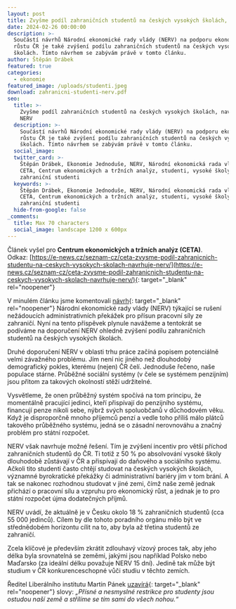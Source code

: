 ```yaml
---
layout: post
title: Zvyšme podíl zahraničních studentů na českých vysokých školách, navrhuje NERV
date: 2024-02-26 00:00:00
description: >-
  Součástí návrhů Národní ekonomické rady vlády (NERV) na podporu ekonomického
  růstu ČR je také zvýšení podílu zahraničních studentů na českých vysokých
  školách. Tímto návrhem se zabývám právě v tomto článku.
author: Štěpán Drábek
featured: true
categories:
  - ekonomie
featured_image: /uploads/studenti.jpeg
download: zahranicni-studenti-nerv.pdf
seo:
  title: >-
    Zvyšme podíl zahraničních studentů na českých vysokých školách, navrhuje
    NERV
  description: >-
    Součástí návrhů Národní ekonomické rady vlády (NERV) na podporu ekonomického
    růstu ČR je také zvýšení podílu zahraničních studentů na českých vysokých
    školách. Tímto návrhem se zabývám právě v tomto článku.
  social_image:
  twitter_card: >-
    Štěpán Drábek, Ekonomie Jednoduše, NERV, Národní ekonomická rada vlády,
    CETA, Centrum ekonomických a tržních analýz, studenti, vysoké školy,
    zahraniční studenti
  keywords: >-
    Štěpán Drábek, Ekonomie Jednoduše, NERV, Národní ekonomická rada vlády,
    CETA, Centrum ekonomických a tržních analýz, studenti, vysoké školy,
    zahraniční studenti
  hide-from-google: false
_comments:
  title: Max 70 characters
  social_image: landscape 1200 x 600px
---
```

Článek vyšel pro&nbsp;**Centrum ekonomických a tržních analýz (CETA)**. Odkaz:&nbsp;[https://e-news.cz/seznam-cz/ceta-zvysme-podil-zahranicnich-studentu-na-ceskych-vysokych-skolach-navrhuje-nerv/](https://e-news.cz/seznam-cz/ceta-zvysme-podil-zahranicnich-studentu-na-ceskych-vysokych-skolach-navrhuje-nerv/){: target="_blank" rel="noopener"}



V minulém článku jsme komentovali [návrh](https://vlada.gov.cz/assets/ppov/NERV/aktuality/navrhy-NERV.pdf){: target="_blank" rel="noopener"} Národní ekonomické rady vlády (NERV) týkající se rušení nežádoucích administrativních překážek pro přísun pracovní síly ze zahraničí. Nyní na tento příspěvek plynule navážeme a tentokrát se podíváme na doporučení NERV ohledně zvýšení podílu zahraničních studentů na českých vysokých školách.



Druhé doporučení NERV v oblasti trhu práce začíná popisem potenciálně velmi závažného problému. Jím není nic jiného než dlouhodobý demografický pokles, kterému (nejen) ČR čelí. Jednoduše řečeno, naše populace stárne. Průběžné sociální systémy (v čele se systémem penzijním) jsou přitom za takových okolností stěží udržitelné.



Vysvětleme, že onen průběžný systém spočívá na tom principu, že momentálně pracující jedinci, kteří přispívají do penzijního systému, financují penze nikoli sebe, nýbrž svých spoluobčanů v důchodovém věku. Když je disproporčně mnoho příjemců penzí a vedle toho příliš málo plátců takového průběžného systému, jedná se o zásadní nerovnováhu a značný problém pro státní rozpočet.



NERV však navrhuje možné řešení. Tím je zvýšení incentiv pro větší příchod zahraničních studentů do ČR. Ti totiž z 50 % po absolvování vysoké školy dlouhodobě zůstávají v ČR a přispívají do daňového a sociálního systému. Ačkoli tito studenti často chtějí studovat na českých vysokých školách, významné byrokratické překážky či administrativní bariéry jim v tom brání. A tak se nakonec rozhodnou studovat v jiné zemi, čímž naše země jednak přichází o pracovní sílu a vzpruhu pro ekonomický růst, a jednak je to pro státní rozpočet újma dodatečných příjmů.



NERV uvádí, že aktuálně je v Česku okolo 18 % zahraničních studentů (cca 55 000 jedinců). Cílem by dle tohoto poradního orgánu mělo být ve střednědobém horizontu cílit na to, aby byla až třetina studentů ze zahraničí.



Zcela klíčové je především zkrátit zdlouhavý vízový proces tak, aby jeho délka byla srovnatelná se zeměmi, jakými jsou například Polsko nebo Maďarsko (za ideální délku považuje NERV 15 dní). Jedině tak může být studium v ČR konkurenceschopné vůči studiu v těchto zemích.



Ředitel Liberálního institutu Martin Pánek [uzavírá](https://libinst.cz/kratky-komentar-k-navrhum-nervu-na-zlepseni-ekonomickeho-rustu/){: target="_blank" rel="noopener"} slovy: *„Přísné a nesmyslné restrikce pro studenty jsou ostudou naší země a střílíme se tím sami do všech nohou.“*
